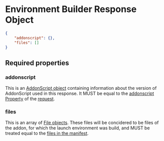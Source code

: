 # Environment Builder Response Object

```json
{
    "addonscript": {},
    "files": []
}
```

## Required properties

### addonscript

This is an [AddonScript object](addonscript.md) containing information about the version of AddonScript used in this response.
It MUST be equal to the [addonscript Property](api_env_request.md#addonscript) of the [request](api_env_request.md).

### files

This is an array of [File objects](file.md). These files will be concidered to be files of the addon, for which the launch
environment was build, and MUST be treated equal to the [files in the manifest](manifest.md#files).